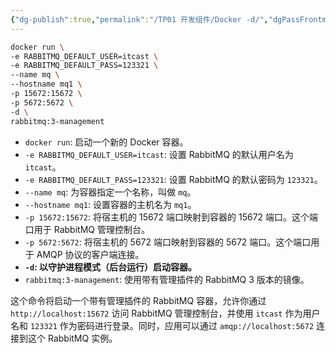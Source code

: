 ```yaml
---
{"dg-publish":true,"permalink":"/TP01 开发组件/Docker -d/","dgPassFrontmatter":true,"created":"2024-05-22T09:41:20.708+08:00","updated":"2024-06-01T10:50:23.601+08:00"}
---
```


```zsh
docker run \
-e RABBITMQ_DEFAULT_USER=itcast \
-e RABBITMQ_DEFAULT_PASS=123321 \
--name mq \
--hostname mq1 \
-p 15672:15672 \
-p 5672:5672 \
-d \
rabbitmq:3-management
```

- `docker run`: 启动一个新的 Docker 容器。
- `-e RABBITMQ_DEFAULT_USER=itcast`: 设置 RabbitMQ 的默认用户名为 `itcast`。
- `-e RABBITMQ_DEFAULT_PASS=123321`: 设置 RabbitMQ 的默认密码为 `123321`。
- `--name mq`: 为容器指定一个名称，叫做 `mq`。
- `--hostname mq1`: 设置容器的主机名为 `mq1`。
- `-p 15672:15672`: 将宿主机的 15672 端口映射到容器的 15672 端口。这个端口用于 RabbitMQ 管理控制台。
- `-p 5672:5672`: 将宿主机的 5672 端口映射到容器的 5672 端口。这个端口用于 AMQP 协议的客户端连接。
- **`-d`: 以守护进程模式（后台运行）启动容器。**
- `rabbitmq:3-management`: 使用带有管理插件的 RabbitMQ 3 版本的镜像。

这个命令将启动一个带有管理插件的 RabbitMQ 容器，允许你通过 `http://localhost:15672` 访问 RabbitMQ 管理控制台，并使用 `itcast` 作为用户名和 `123321` 作为密码进行登录。同时，应用可以通过 `amqp://localhost:5672` 连接到这个 RabbitMQ 实例。